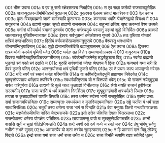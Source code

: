 001  भीष्म उवाच
001a य एव तु सतो रक्षेदसतश्च निबर्हयेत्
001c स एव राज्ञा कर्तव्यो राजन्राजपुरोहितः
002a अत्राप्युदाहरन्तीममितिहासं पुरातनम्
002c पुरूरवस ऐलस्य संवादं मातरिश्वनः
003  ऐल उवाच
003a कुतः स्विद्ब्राह्मणो जातो वर्णाश्चापि कुतस्त्रयः
003c कस्माच्च भवति श्रेयानेतद्वायो विचक्ष्व मे
004  वायुरुवाच
004a ब्रह्मणो मुखतः सृष्टो ब्राह्मणो राजसत्तम
004c बाहुभ्यां क्षत्रियः सृष्ट ऊरुभ्यां वैश्य उच्यते
005a वर्णानां परिचर्यार्थं त्रयाणां पुरुषर्षभ
005c वर्णश्चतुर्थः पश्चात्तु पद्भ्यां शूद्रो विनिर्मितः
006a ब्राह्मणो जातमात्रस्तु पृथिवीमन्वजायत
006c ईश्वरः सर्वभूतानां धर्मकोशस्य गुप्तये
007a ततः पृथिव्या गोप्तारं क्षत्रियं दण्डधारिणम्
007c द्वितीयं वर्णमकरोत्प्रजानामनुगुप्तये
008a वैश्यस्तु धनधान्येन त्रीन्वर्णान्बिभृयादिमान्
008c शूद्रो ह्येनान्परिचरेदिति ब्रह्मानुशासनम्
009  ऐल उवाच
009a द्विजस्य क्षत्रबन्धोर्वा कस्येयं पृथिवी भवेत्
009c धर्मतः सह वित्तेन सम्यग्वायो प्रचक्ष्व मे
010  वायुरुवाच
010a विप्रस्य सर्वमेवैतद्यत्किञ्चिज्जगतीगतम्
010c ज्येष्ठेनाभिजनेनेह तद्धर्मकुशला विदुः
011a स्वमेव ब्राह्मणो भुङ्क्ते स्वं वस्ते स्वं ददाति च
011c गुरुर्हि सर्ववर्णानां ज्येष्ठः श्रेष्ठश्च वै द्विजः
012a पत्यभावे यथा स्त्री हि देवरं कुरुते पतिम्
012c आनन्तर्यात्तथा क्षत्रं पृथिवी कुरुते पतिम्
013a एष ते प्रथमः कल्प आपद्यन्यो भवेदतः
013c यदि स्वर्गे परं स्थानं धर्मतः परिमार्गसि
014a यः कश्चिद्विजयेद्भूमिं ब्राह्मणाय निवेदयेत्
014c श्रुतवृत्तोपपन्नाय धर्मज्ञाय तपस्विने
015a स्वधर्मपरितृप्ताय यो न वित्तपरो भवेत्
015c यो राजानं नयेद्बुद्ध्या सर्वतः परिपूर्णया
016a ब्राह्मणो हि कुले जातः कृतप्रज्ञो विनीतवाक्
016c श्रेयो नयति राजानं ब्रुवंश्चित्रां सरस्वतीम्
017a राजा चरति यं धर्मं ब्राह्मणेन निदर्शितम्
017c शुश्रूषुरनहंवादी क्षत्रधर्मव्रते स्थितः
018a तावता स कृतप्रज्ञश्चिरं यशसि तिष्ठति
018c तस्य धर्मस्य सर्वस्य भागी राजपुरोहितः
019a एवमेव प्रजाः सर्वा राजानमभिसंश्रिताः
019c सम्यग्वृत्ताः स्वधर्मस्था न कुतश्चिद्भयान्विताः
020a राष्ट्रे चरन्ति यं धर्मं राज्ञा साध्वभिरक्षिताः
020c चतुर्थं तस्य धर्मस्य राजा भागं स विन्दति
021a देवा मनुष्याः पितरो गन्धर्वोरगराक्षसाः
021c यज्ञमेवोपजीवन्ति नास्ति चेष्टमराजके
022a इतो दत्तेन जीवन्ति देवताः पितरस्तथा
022c राजन्येवास्य धर्मस्य योगक्षेमः प्रतिष्ठितः
023a छायायामप्सु वायौ च सुखमुष्णेऽधिगच्छति
023c अग्नौ वाससि सूर्ये च सुखं शीतेऽधिगच्छति
024a शब्दे स्पर्शे रसे रूपे गन्धे च रमते मनः
024c तेषु भोगेषु सर्वेषु नभीतो लभते सुखम्
025a अभयस्यैव यो दाता तस्यैव सुमहत्फलम्
025c न हि प्राणसमं दानं त्रिषु लोकेषु विद्यते
026a इन्द्रो राजा यमो राजा धर्मो राजा तथैव च
026c राजा बिभर्ति रूपाणि राज्ञा सर्वमिदं धृतम्


